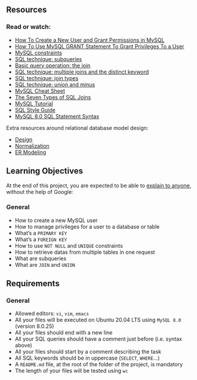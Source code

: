 ## Resources

### Read or watch:

- [How To Create a New User and Grant Permissions in MySQL](https://intranet.hbtn.io/rltoken/1tuxYhEv__bmrwkAicbjpA)
- [How To Use MySQL GRANT Statement To Grant Privileges To a User](https://intranet.hbtn.io/rltoken/km4VxJIBhjKVfiWEBETk-w)
- [MySQL constraints](https://intranet.hbtn.io/rltoken/AHI2a6vFyr8h4LeI6xK96w)
- [SQL technique: subqueries](https://intranet.hbtn.io/rltoken/UvrRJYwhKKL-WcqdfR4ZTg)
- [Basic query operation: the join](https://intranet.hbtn.io/rltoken/vZviDvoYzQSi5asDz-ZsqA)
- [SQL technique: multiple joins and the distinct keyword](https://intranet.hbtn.io/rltoken/vjcpTEMrRJUOXIWBdzzlMg)
- [SQL technique: join types](https://intranet.hbtn.io/rltoken/s0sG5NqFN4nw4-k0KJNBbg)
- [SQL technique: union and minus](https://intranet.hbtn.io/rltoken/tv7XqDq1naSlqSz042VBjA)
- [MySQL Cheat Sheet](https://intranet.hbtn.io/rltoken/g8QlxhHt2_WHdIXE-2oYYw)
- [The Seven Types of SQL Joins](https://intranet.hbtn.io/rltoken/o6faV44f8S34zW3FiO5Mgg)
- [MySQL Tutorial](https://intranet.hbtn.io/rltoken/T3VjE1yBfwJcd1hDD4tItw)
- [SQL Style Guide](https://intranet.hbtn.io/rltoken/0NaQZjOUvQuWy0xGPhTkVw)
- [MySQL 8.0 SQL Statement Syntax](https://intranet.hbtn.io/rltoken/R5KAnzO4iwYo2LgD3eKL8A)

Extra resources around relational database model design:

- [Design](https://intranet.hbtn.io/rltoken/A81_Vk2TV-f_f5wG0HK6Zw)
- [Normalization](https://intranet.hbtn.io/rltoken/cwgE_DVy7l3ap6lCVJsPZQ)
- [ER Modeling](https://intranet.hbtn.io/rltoken/1JFNpSloiEAI7aLW2rnyKw)

## Learning Objectives
At the end of this project, you are expected to be able to [explain to anyone](https://intranet.hbtn.io/rltoken/SXrjP8A_no4j3TMHUC4NBw), without the help of Google:

### General
- How to create a new MySQL user
- How to manage privileges for a user to a database or table
- What’s a ```PRIMARY KEY```
- What’s a ```FOREIGN KEY```
- How to use ```NOT NULL``` and ```UNIQUE``` constraints
- How to retrieve datas from multiple tables in one request
- What are subqueries
- What are ```JOIN``` and ```UNION```

## Requirements

### General
- Allowed editors: ```vi```, ```vim```, ```emacs```
- All your files will be executed on Ubuntu 20.04 LTS using ```MySQL 8.0``` (version 8.0.25)
- All your files should end with a new line
- All your SQL queries should have a comment just before (i.e. syntax above)
- All your files should start by a comment describing the task
- All SQL keywords should be in uppercase (```SELECT```, ```WHERE```…)
- A ```README.md``` file, at the root of the folder of the project, is mandatory
- The length of your files will be tested using ```wc```